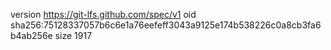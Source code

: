 version https://git-lfs.github.com/spec/v1
oid sha256:75128337057b6c6e1a76eefeff3043a9125e174b538226c0a8cb3fa6b4ab256e
size 1917
